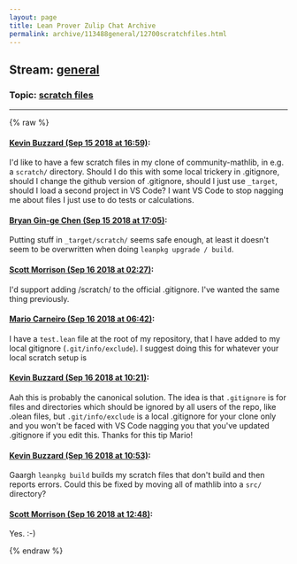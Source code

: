 ```yaml
---
layout: page
title: Lean Prover Zulip Chat Archive 
permalink: archive/113488general/12700scratchfiles.html
---
```


## Stream: [general](index.html)
### Topic: [scratch files](12700scratchfiles.html)

---


{% raw %}
#### [ Kevin Buzzard (Sep 15 2018 at 16:59)](https://leanprover.zulipchat.com/#narrow/stream/113488-general/topic/scratch%20files/near/134015349):
<p>I'd like to have a few scratch files in my clone of community-mathlib, in e.g. a <code>scratch/</code> directory. Should I do this with some local trickery in .gitignore, should I change the github version of .gitignore, should I just use <code>_target</code>, should I load a second project in VS Code? I want VS Code to stop nagging me about files I just use to do tests or calculations.</p>

#### [ Bryan Gin-ge Chen (Sep 15 2018 at 17:05)](https://leanprover.zulipchat.com/#narrow/stream/113488-general/topic/scratch%20files/near/134015591):
<p>Putting stuff in <code>_target/scratch/</code> seems safe enough, at least it doesn't seem to be overwritten when doing <code>leanpkg upgrade / build</code>.</p>

#### [ Scott Morrison (Sep 16 2018 at 02:27)](https://leanprover.zulipchat.com/#narrow/stream/113488-general/topic/scratch%20files/near/134031737):
<p>I'd support adding /scratch/ to the official .gitignore. I've wanted the same thing previously.</p>

#### [ Mario Carneiro (Sep 16 2018 at 06:42)](https://leanprover.zulipchat.com/#narrow/stream/113488-general/topic/scratch%20files/near/134039022):
<p>I have a <code>test.lean</code> file at the root of my repository, that I have added to my local gitignore (<code>.git/info/exclude</code>). I suggest doing this for whatever your local scratch setup is</p>

#### [ Kevin Buzzard (Sep 16 2018 at 10:21)](https://leanprover.zulipchat.com/#narrow/stream/113488-general/topic/scratch%20files/near/134045518):
<p>Aah this is probably the canonical solution. The idea is that <code>.gitignore</code> is for files and directories which should be ignored by all users of the repo, like .olean files, but <code>.git/info/exclude</code> is a local .gitignore for your clone only and you won't be faced with VS Code nagging you that you've updated .gitignore if you edit this. Thanks for this tip Mario!</p>

#### [ Kevin Buzzard (Sep 16 2018 at 10:53)](https://leanprover.zulipchat.com/#narrow/stream/113488-general/topic/scratch%20files/near/134046304):
<p>Gaargh <code>leanpkg build</code> builds my scratch files that don't build and then reports errors. Could this be fixed by moving all of mathlib into a <code>src/</code> directory?</p>

#### [ Scott Morrison (Sep 16 2018 at 12:48)](https://leanprover.zulipchat.com/#narrow/stream/113488-general/topic/scratch%20files/near/134049356):
<p>Yes. :-)</p>


{% endraw %}
